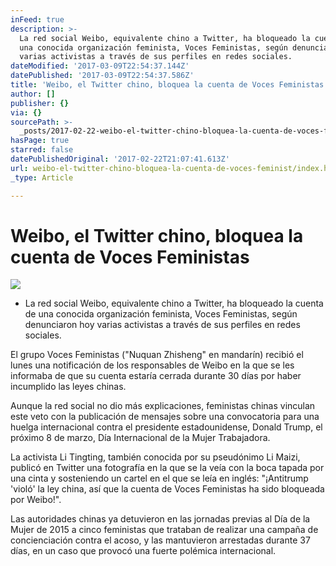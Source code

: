 ```yaml
---
inFeed: true
description: >-
  La red social Weibo, equivalente chino a Twitter, ha bloqueado la cuenta de
  una conocida organización feminista, Voces Feministas, según denunciaron hoy
  varias activistas a través de sus perfiles en redes sociales.
dateModified: '2017-03-09T22:54:37.144Z'
datePublished: '2017-03-09T22:54:37.586Z'
title: 'Weibo, el Twitter chino, bloquea la cuenta de Voces Feministas'
author: []
publisher: {}
via: {}
sourcePath: >-
  _posts/2017-02-22-weibo-el-twitter-chino-bloquea-la-cuenta-de-voces-feminist.md
hasPage: true
starred: false
datePublishedOriginal: '2017-02-22T21:07:41.613Z'
url: weibo-el-twitter-chino-bloquea-la-cuenta-de-voces-feminist/index.html
_type: Article

---
```

# Weibo, el Twitter chino, bloquea la cuenta de Voces Feministas
![](https://the-grid-user-content.s3-us-west-2.amazonaws.com/886ecb74-c22a-425c-bb5f-989c5b5c5e55.jpg)

* La red social Weibo, equivalente chino a Twitter, ha bloqueado la cuenta de una conocida organización feminista, Voces Feministas, según denunciaron hoy varias activistas a través de sus perfiles en redes sociales.

El grupo Voces Feministas ("Nuquan Zhisheng" en mandarín) recibió el lunes una notificación de los responsables de Weibo en la que se les informaba de que su cuenta estaría cerrada durante 30 días por haber incumplido las leyes chinas.

Aunque la red social no dio más explicaciones, feministas chinas vinculan este veto con la publicación de mensajes sobre una convocatoria para una huelga internacional contra el presidente estadounidense, Donald Trump, el próximo 8 de marzo, Día Internacional de la Mujer Trabajadora.

La activista Li Tingting, también conocida por su pseudónimo Li Maizi, publicó en Twitter una fotografía en la que se la veía con la boca tapada por una cinta y sosteniendo un cartel en el que se leía en inglés: "¡Antitrump 'violó' la ley china, así que la cuenta de Voces Feministas ha sido bloqueada por Weibo!".

Las autoridades chinas ya detuvieron en las jornadas previas al Día de la Mujer de 2015 a cinco feministas que trataban de realizar una campaña de concienciación contra el acoso, y las mantuvieron arrestadas durante 37 días, en un caso que provocó una fuerte polémica internacional.